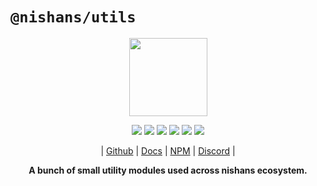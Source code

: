 # `@nishans/utils`

<p align="center">
  <img width="125" src="https://github.com/Devorein/Nishan/blob/master/docs/static/img/utils/logo.svg"/>
</p>

<p align="center">
  <img src="https://img.shields.io/bundlephobia/minzip/@nishans/utils?label=minzipped&style=flat&color=%23bb0a1e"/>
  <img src="https://img.shields.io/npm/dw/@nishans/utils?style=flat&color=orange"/>
  <img src="https://img.shields.io/github/issues/devorein/nishan/@nishans/utils?color=yellow"/>
  <img src="https://img.shields.io/npm/v/@nishans/utils?color=%2303C04A"/>
  <img src="https://img.shields.io/codecov/c/github/devorein/Nishan?flag=utils&color=blue"/>
  <img src="https://img.shields.io/librariesio/release/npm/@nishans/utils?color=%234B0082">
</p>

<p align="center">
  | <a href="https://github.com/Devorein/Nishan/tree/master/packages/utils">Github</a> |
  <a href="https://nishan-docs.netlify.app/docs/utils/">Docs</a> |
  <a href="https://www.npmjs.com/package/@nishans/utils">NPM</a> |
  <a href="https://discord.com/invite/SpwHCz8ysx">Discord</a> |
</p>

<p align="center"><b>A bunch of small utility modules used across nishans ecosystem.</b></p>